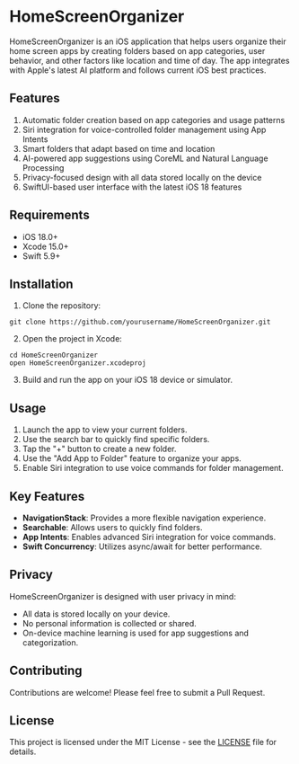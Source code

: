# HomeScreenOrganizer

HomeScreenOrganizer is an iOS application that helps users organize their home screen apps by creating folders based on app categories, user behavior, and other factors like location and time of day. The app integrates with Apple's latest AI platform and follows current iOS best practices.

## Features

1. Automatic folder creation based on app categories and usage patterns
2. Siri integration for voice-controlled folder management using App Intents
3. Smart folders that adapt based on time and location
4. AI-powered app suggestions using CoreML and Natural Language Processing
5. Privacy-focused design with all data stored locally on the device
6. SwiftUI-based user interface with the latest iOS 18 features

## Requirements

- iOS 18.0+
- Xcode 15.0+
- Swift 5.9+

## Installation

1. Clone the repository:
```
git clone https://github.com/yourusername/HomeScreenOrganizer.git
```

2. Open the project in Xcode:
```
cd HomeScreenOrganizer
open HomeScreenOrganizer.xcodeproj
```

3. Build and run the app on your iOS 18 device or simulator.

## Usage

1. Launch the app to view your current folders.
2. Use the search bar to quickly find specific folders.
3. Tap the "+" button to create a new folder.
4. Use the "Add App to Folder" feature to organize your apps.
5. Enable Siri integration to use voice commands for folder management.

## Key Features

- **NavigationStack**: Provides a more flexible navigation experience.
- **Searchable**: Allows users to quickly find folders.
- **App Intents**: Enables advanced Siri integration for voice commands.
- **Swift Concurrency**: Utilizes async/await for better performance.

## Privacy

HomeScreenOrganizer is designed with user privacy in mind:

- All data is stored locally on your device.
- No personal information is collected or shared.
- On-device machine learning is used for app suggestions and categorization.

## Contributing

Contributions are welcome! Please feel free to submit a Pull Request.

## License

This project is licensed under the MIT License - see the [LICENSE](LICENSE) file for details.